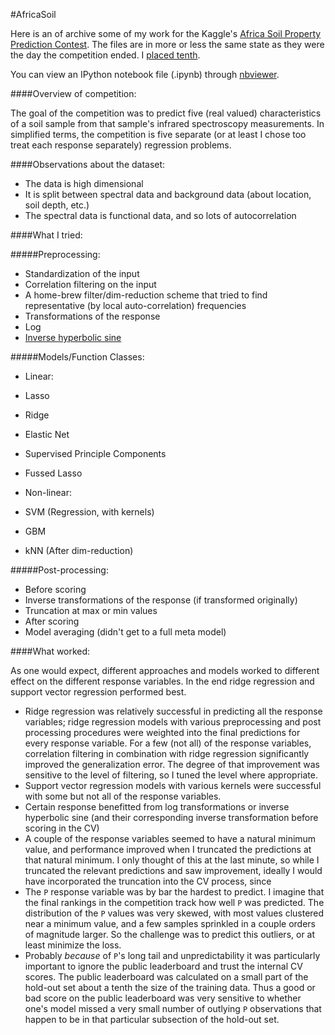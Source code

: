 #AfricaSoil

Here is an of archive some of my work for the Kaggle's [Africa Soil Property Prediction Contest](https://www.kaggle.com/c/afsis-soil-properties). The files are in more or less the same state as they were the day the competition ended. I [placed tenth](https://www.kaggle.com/c/afsis-soil-properties/leaderboard). 

You can view an IPython notebook file (.ipynb) through [nbviewer](http://nbviewer.ipython.org/github/rileym/AfricaSoil/tree/master/).

####Overview of competition:

 The goal of the competition was to predict five (real valued) characteristics of a soil sample from that sample's infrared spectroscopy measurements. In simplified terms, the competition is five separate (or at least I chose too treat each response separately) regression problems.
	
####Observations about the dataset:

 * The data is high dimensional
 * It is split between spectral data and background data (about location, soil depth, etc.)
 * The spectral data is functional data, and so lots of autocorrelation

####What I tried:

#####Preprocessing:

* Standardization of the input
* Correlation filtering on the input
* A home-brew filter/dim-reduction scheme that tried to find representative (by local auto-correlation) frequencies 
* Transformations of the response 
 * Log 
 * [Inverse hyperbolic sine](http://mathworld.wolfram.com/InverseHyperbolicSine.html)
			
#####Models/Function Classes:

 * Linear:
  * Lasso
  * Ridge
  * Elastic Net
  * Supervised Principle Components
  * Fussed Lasso
		
* Non-linear:
 * SVM (Regression, with kernels)
 * GBM
 * kNN (After dim-reduction)
			
#####Post-processing:
 * Before scoring
  * Inverse transformations of the response (if transformed originally)
  * Truncation at max or min values
 * After scoring
  * Model averaging (didn't get to a full meta model)


####What worked:

As one would expect, different approaches and models worked to different effect on the different response variables. In the end ridge regression and support vector regression performed best.

* Ridge regression was relatively successful in predicting all the response variables; ridge regression models with various preprocessing and post processing procedures were weighted into the final predictions for every response variable. For a few (not all) of the response variables, correlation filtering in combination with ridge regression significantly improved the generalization error. The degree of that improvement was sensitive to the level of filtering, so I tuned the level where appropriate. 
* Support vector regression models with various kernels were successful with some but not all of the response variables.
* Certain response benefitted from log transformations or inverse hyperbolic sine (and their corresponding inverse transformation before scoring in the CV)
* A couple of the response variables seemed to have a natural minimum value, and performance improved when I truncated the predictions at that natural minimum. I only thought of this at the last minute, so while I truncated the relevant predictions and saw improvement, ideally I would have incorporated the truncation into the CV process, since 
* The `P` response variable was by bar the hardest to predict. I imagine that the final rankings in the competition track how well `P` was predicted. The distribution of the `P` values was very skewed, with most values clustered near a minimum value, and a few samples sprinkled in a couple orders of magnitude larger. So the challenge was to predict this outliers, or at least minimize the loss.
* Probably *because* of `P`'s long tail and unpredictability it was particularly important to ignore the public leaderboard and trust the internal CV scores. The public leaderboard was calculated on a small part of the hold-out set about a tenth the size of the training data. Thus a good or bad score on the public leaderboard was very sensitive to whether one's model missed a very small number of outlying `P` observations that happen to be in that particular subsection of the hold-out set.

